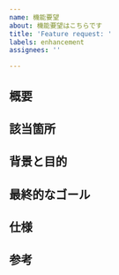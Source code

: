 ```yaml
---
name: 機能要望
about: 機能要望はこちらです
title: 'Feature request: '
labels: enhancement
assignees: ''

---
```


## 概要

## 該当箇所

## 背景と目的

## 最終的なゴール

## 仕様

## 参考
